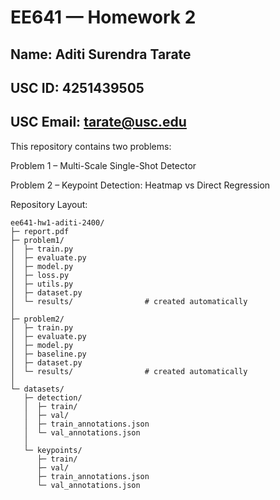 # EE641 — Homework 2

## Name: Aditi Surendra Tarate
## USC ID: 4251439505
## USC Email: tarate@usc.edu

This repository contains two problems:

Problem 1 – Multi-Scale Single-Shot Detector

Problem 2 – Keypoint Detection: Heatmap vs Direct Regression

Repository Layout:

```text
ee641-hw1-aditi-2400/
├─ report.pdf
├─ problem1/
│  ├─ train.py
│  ├─ evaluate.py
│  ├─ model.py
│  ├─ loss.py
│  ├─ utils.py
│  ├─ dataset.py
│  └─ results/                # created automatically
│
├─ problem2/
│  ├─ train.py
│  ├─ evaluate.py
│  ├─ model.py
│  ├─ baseline.py
│  ├─ dataset.py
│  └─ results/                # created automatically
│
└─ datasets/
   ├─ detection/
   │  ├─ train/              
   │  ├─ val/                 
   │  ├─ train_annotations.json
   │  └─ val_annotations.json
   │
   └─ keypoints/
      ├─ train/               
      ├─ val/                
      ├─ train_annotations.json
      └─ val_annotations.json
